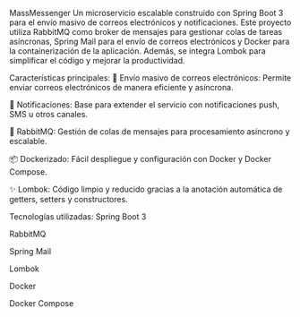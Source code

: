 MassMessenger
Un microservicio escalable construido con Spring Boot 3 para el envío masivo de correos electrónicos y notificaciones. Este proyecto utiliza RabbitMQ como broker de mensajes para gestionar colas de tareas asíncronas, Spring Mail para el envío de correos electrónicos y Docker para la containerización de la aplicación. Además, se integra Lombok para simplificar el código y mejorar la productividad.

Características principales:
🚀 Envío masivo de correos electrónicos: Permite enviar correos electrónicos de manera eficiente y asíncrona.

🔔 Notificaciones: Base para extender el servicio con notificaciones push, SMS u otros canales.

🐇 RabbitMQ: Gestión de colas de mensajes para procesamiento asíncrono y escalable.

📦 Dockerizado: Fácil despliegue y configuración con Docker y Docker Compose.

✨ Lombok: Código limpio y reducido gracias a la anotación automática de getters, setters y constructores.

Tecnologías utilizadas:
Spring Boot 3

RabbitMQ

Spring Mail

Lombok

Docker

Docker Compose
